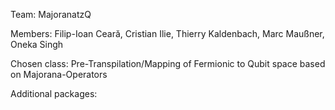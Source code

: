 Team: MajoranatzQ

Members: Filip-Ioan Ceară, Cristian Ilie, Thierry Kaldenbach, Marc Maußner, Oneka Singh

Chosen class: Pre-Transpilation/Mapping of Fermionic to Qubit space based on Majorana-Operators

Additional packages: